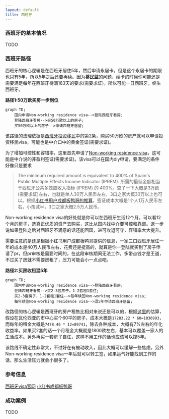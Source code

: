 ```yaml
---
layout: default
title: 西班牙
---
```


### 西班牙的基本情况

TODO

### 西班牙路径

西班牙的核心逻辑是在西班牙居住5年，然后申请永居卡。但是这个永居卡的期限也只有5年，所以5年之后还要再续。因为**移民监**的问题，续卡的时候你可能还是需要满足每年在西班牙待满183天的要求(需要求证)，所以可能一日西班牙，终生西班牙。

**路径1:50万欧买房一步到位**

```mermaid
graph TD;
    国内申请Non-working residence visa-->登陆西班牙看房;
    登陆西班牙看房-->买50万欧以上的房子;
    买50万欧以上的房子-->申请西班牙居留;
```
该路径的法理依据是[西班牙投资移民](https://www.exteriores.gob.es/Consulados/londres/en/ServiciosConsulares/Paginas/Consular/Visado-de-inversor.aspx)中的第2条，购买50万欧的房产就可以申请投资移民visa，可能也是中介口中的黄金签证(需要求证)。

为了增加可控性和容错率，这里首先申请了[Non-working residence visa](https://www.exteriores.gob.es/Consulados/londres/en/ServiciosConsulares/Paginas/Consular/Visado-de-residencia-no-lucrativa.aspx)，这可能是中介说的非盈利签证(需要求证)。该visa可以在国内diy申请，要满足的条件好像只是要求
> The minimum required amount is equivalent to 400% of Spain's Public Multiple Effects Income Indicator (IPREM). 
所需的最低金额相当于西班牙公共多效应收入指标 (IPREM) 的 400%。查了一下大概是3万欧(需要求证)左右，也就是单人30万人民币左右，3口之家大概30万以上也可以。根据[小红书用户成都板鸭哥的推算](https://www.xiaohongshu.com/explore/65be207b000000000702bf5a)，签证成本大概是1个人1万人民币左右，小孩减半，3口之家大概2.5万人民币。

Non-working residence visa的好处就是你可以在西班牙生活12个月，可以看12个月的房子，选真正优质的资产去购买，这比从国内找中介要可控和靠谱。退一步说如果登陆之后对西班牙不满意的话还能回国，进可攻退可守，容错率大大提升。

需要注意的是还是根据小红书用户成都板鸭哥提供的信息，一家三口西班牙居住一年的成本是40万人民币左右，花费还是挺高的，就算是你一登陆就买到了房子申请了pr，但pr审核是需要时间的，在这段审核期间无法工作，多带点钱才是王道，不过买了房就不需要房租了，压力可能会小一点点吧。

**路径2:买房收租混5年**

```mermaid
graph TD;
    国内申请Non-working residence visa-->登陆西班牙看房;
    登陆西班牙看房-->买2-3套房子，1-2套租1套住;
    买2-3套房子，1-2套租1套住-->每年续签Non-working residence visa;
    每年续签Non-working residence visa-->混5年申请西班牙居留;
```

改路径的核心逻辑是西班牙的房产租售比相对来说还是可以的，根据[这里](https://www.numbeo.com/property-investment/compare_cities.jsp?country1=China&country2=Spain&city1=Guangzhou&city2=Valencia)的估算，假设在瓦伦西亚的市中心买个60平的房子，成本大概是`17283.22 * 60=1036993`，而每年的租金大概是`7478.46 * 12=89741`，除去各种成本，大概有7%左右的年化收益率。如果买2套的话一个月租金大概就是1800欧左右，基本可以覆盖一家人的生活成本。另外再买一套房子自住，这样不用工作的话也应该可以撑5年。

该路线不确定性非常大，不过好在有被动收入，因此大概可以缓解一些焦虑。另外Non-working residence visa一年后就可以转工签，如果运气好能找到工作的话，那么生活压力就会小很多了。

### 参考信息

[西班牙visa官网](https://www.exteriores.gob.es/Consulados/londres/en/ServiciosConsulares/Paginas/inicio.aspx)
[小红书成都板鸭哥](https://www.xiaohongshu.com/user/profile/64d485240000000001026b69)

### 成功案例

TODO